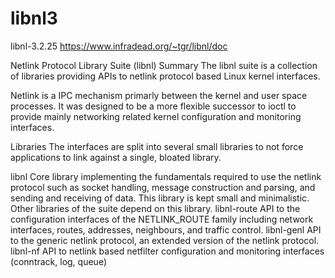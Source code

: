 # libnl3
libnl-3.2.25 https://www.infradead.org/~tgr/libnl/doc

Netlink Protocol Library Suite (libnl)
Summary
The libnl suite is a collection of libraries providing APIs to netlink protocol based Linux kernel interfaces.

Netlink is a IPC mechanism primarly between the kernel and user space processes. It was designed to be a more flexible successor to ioctl to provide mainly networking related kernel configuration and monitoring interfaces.


Libraries
The interfaces are split into several small libraries to not force applications to link against a single, bloated library.

libnl
Core library implementing the fundamentals required to use the netlink protocol such as socket handling, message construction and parsing, and sending and receiving of data. This library is kept small and minimalistic. Other libraries of the suite depend on this library.
libnl-route
API to the configuration interfaces of the NETLINK_ROUTE family including network interfaces, routes, addresses, neighbours, and traffic control.
libnl-genl
API to the generic netlink protocol, an extended version of the netlink protocol.
libnl-nf
API to netlink based netfilter configuration and monitoring interfaces (conntrack, log, queue)
